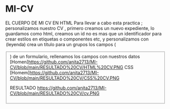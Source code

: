 # MI-CV
EL CUERPO DE MI CV EN HTML
Para llevar a cabo esta practica ; personalizamos  nuestro CV , primero creamos un  nuevo  expediente, lo guardamos como html, creamos un id no es mas que un identificador para crear estilos  en etiquetas  o componentes etc, y personalizamos con  <legend> (leyenda) crea un título para un grupos los campos ( <fieldset> ) de un formulario, rellenamos los campos con nuestros datos
[Homen]https://github.com/anita2713/MI-CV/blob/main/RESULTADO%20CV/HTML%20CV.PNG
 CSS 
  [Homem]https://github.com/anita2713/MI-CV/blob/main/RESULTADO%20CV/CSS%20CV.PNG
  
  RESULTADO
 https://github.com/anita2713/MI-CV/blob/main/RESULTADO%20CV/cv.PNG
